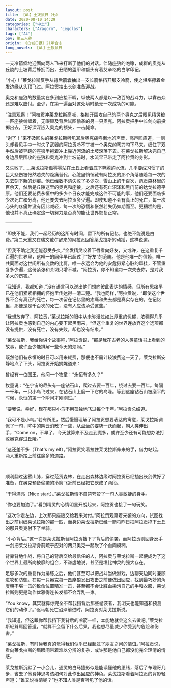 ```yaml
---
layout: post
title: 【AL】土拨鼠日（七）
date: 2020-08-10 14:29
categories: ["中土"]
characters: ["Aragorn", "Legolas"]
tags: ["AL"]
pov: 第三人称
origin: 《白城日报》21年合志
long_novels: 【AL】土拨鼠日
---
```


一支冷箭倏地迎面向两人飞来打断了他们的对话。伴随座狼的咆哮，成群的奥克从丘陵的土坡背后蜂拥而出，丑陋的盔甲和额头有着艾辛格的白掌印记。

“小心！”莱戈拉斯反手从背后箭囊抽出一支长箭格挡开那支冷箭，使之堪堪擦着金发边缘从头顶飞过。阿拉贡抽出长剑准备迎战。

奥克和座狼的数量实在多到应接不暇，纵使两人都是以一敌百的战斗力，以寡击众还是难以应付。至少，在第一遍面对这处境时绝无一次成功的可能。

“注意观察！”阿拉贡冲莱戈拉斯高喊，格挡开围攻自己的两个奥克之后眼见精灵被一匹座狼纠缠着，无暇顾及背后试图偷袭的另一只奥克。阿拉贡把手中长剑向前投掷出去，正好深深嵌入奥克的额头，一击毙命。

“谢了！”来不及回头的莱戈拉斯听见耳后奥克痛呼倒地的声音，高声回应道，一侧头却看见手中一时失了武器的阿拉贡冷不丁被一个奥克的弯刀勾下马来，缠住了双手然后被奔跑的座狼半拖着冲上靠近河流的土坡滚落下去。在莱戈拉斯解决完自己身边层层围攻的座狼和奥克冲到土坡前时，水流早已带走了阿拉贡的身影。

又失败了……莱戈拉斯孤零零站在土丘上看着底下奔腾的水流，几乎要成习惯了的巨大悲伤被怅然若失的隐痛替代，心脏里悄悄藏有阿拉贡的那个角落随着每一次的失去刻下新的划痕。他已经数不清失败了多少次，雪山上的千百次，范贡森林里的百余天，然后是丘陵这里的奥克和座狼，之后还有死亡沼泽和黑门前的达戈拉德平原。他们还要花费永恒中的多少个日夜才能完成这件不可能的事，他们还要面临多少次死亡和分离，他还要失去阿拉贡多少遍。即使知道不会有真正的死亡，每一次心头的疼痛并没有因此减轻，每一次的恐慌和怅然若失仍如期而至。更糟糕的是，他也并不真正确定这一切努力是否真的能让世界恢复正常。

——————

“即使不能，我们一起经历的这所有时间，留下的所有记忆，也绝不能说是白费。”第二天重又在瑞文戴尔醒来的阿拉贡回答莱戈拉斯的动摇，这样说道。

“但我不确定我还能忍受多久，”金发精灵咬着下唇看向好友，又或许，在这重复千百遍的世界里，这唯一的同伴早已超过了“好友”的范畴。他是他唯一的信赖，唯一共同面对这世间所有变数的比肩，唯一永远会为他的安危揪紧心脏的牵挂，不管重复多少遍，这份紧张和关切只增不减。“阿拉贡，你不知道每一次失去你，是对我多大的伤害。”

“我知道，我都知道，”没有语言可以说出他们想向彼此表达的情感，但所有思绪早已在他们紧紧相拥的怀抱里传达得一清二楚。“我也同样，”阿拉贡说，“即使这个世界不会有真正的死亡，每一次留在记忆里的疼痛和失去都是真实存在的。在记忆里，那便是是千百次的死亡，没有人应该承受这些。”

“我想放弃了，阿拉贡，”莱戈拉斯的眼中从未弥漫过如此厚重的忧郁，浓稠得几乎让阿拉贡也感到自己的内心要下起黑雨来，“但这个重复的世界连放弃这个选项都没有提供，没有死亡，没有失败，却也没有结束。”

“莱戈拉斯，我给你讲个故事吧，”阿拉贡说，“那是我在古老的人类童话书上看到的故事，或许至少能排解一些今天的烦闷。”

既然他们有永恒的时日可以用来耗费，那便也不需计较浪费这一天了。莱戈拉斯安静地点了下头，阿拉贡开始娓娓道来：

曾经有一位国王，他问一个牧童：“永恒有多久？”

牧童说：“在宇宙的尽头有一座钻石山，爬过去要一百年，绕过去要一百年。每隔一千年，一只小鸟飞过来，在钻石山上磨一下它的鸟喙。等到这座钻石山被磨平的时候，永恒的第一个瞬间才刚刚过。”

“要我说，幸好，现在那只小鸟不用孤独地飞过每个千年。”阿拉贡总结道。

“我可不是小鸟。”若有所思，然后慢慢理解了阿拉贡想要表达的寓意，莱戈拉斯调侃了一句，眸中的阴云消散了一些，从盘坐的姿势一跃而起，朝人类伸出手，“Come on，不早了，今天就算来不及走到魔多，或许至少还有可能想办法打败奥克穿过丘陵。”

“这还差不多（That's my elf）。”阿拉贡笑着拉住莱戈拉斯伸来的手，借力站起。两人重新踏上前往魔多的道路。

<br>

顺利翻过迷雾山脉，穿过范贡森林，在走出森林边缘时阿拉贡已经抽出长剑做好了准备，在奥克预备偷袭的冷箭飞近前已经把它砍成了两段。

“干得漂亮（Nice start）。”莱戈拉斯情不自禁夸赞了一句人类敏捷的身手。

“你也要加油了。”看到精灵的心情明显开朗起来，阿拉贡也接了一句玩笑。

“这次你走左边，上次那只座狼交给我来对付。”阿拉贡观察着来袭的方向，试图找出之前纠缠莱戈拉斯的那一匹，而身边莱戈拉斯已经一箭将昨日把阿拉贡拖下土丘的那只奥克射下了坐骑。

“小心背后。”这一次是莱戈拉斯替阿拉贡挡下了背后的偷袭，而阿拉贡则回身反手一剑把莱戈拉斯身前疏于应对的两只奥克一起砍了个血肉模糊。

背靠背地作战，将自己的背后交给最信任的人，阿拉贡与莱戈拉斯一起便成为了这个世界上最所向披靡的组合，不谦虚地说，甚至是堪比神灵的强大存在。

足够多次的重复作为排练之后，他们甚至可以把战斗当做游戏，边聊天边同时兼顾进攻和防御。在每一只奥克每一匹座狼发出攻击之前便做出回应，找到最巧妙的角度朝不堪一击的致命位置精准一击，甚至都不会让脏血染污自己的手和衣服，莱戈拉斯则更是动作优雅得连长发都不会弄乱一束。

“You know，其实就算你完全不帮我挡背后那些偷袭者，我明天也能知道和预测它们的动作了。”驱马朝死亡沼泽前进时，阿拉贡对莱戈拉斯说。

“我知道，但这跟你帮我挡下我背后的冷箭一样，本能地就会这么去做吧。”莱戈拉斯轻耸肩回答道，“就算不会留下什么后果，我也想尽量减少你受到的危险和伤害。”

“莱戈拉斯，有时候我真的觉得我们似乎已经超过了朋友之间的情谊。”阿拉贡说，看向莱戈拉斯的眉眼间带着难以分辨的复杂，或许那是他自己都没能完全理清的情感。

莱戈拉斯沉默了一小会儿，通灵的白马捷影似是能读懂他的思绪，落后了布理哥几步，省去了他费神思考该如何对此作出回应的神色。莱戈拉斯看着阿拉贡的背影轻声道：“谁又说得清呢？”也不知人类是否听见了他的话。

<br>
